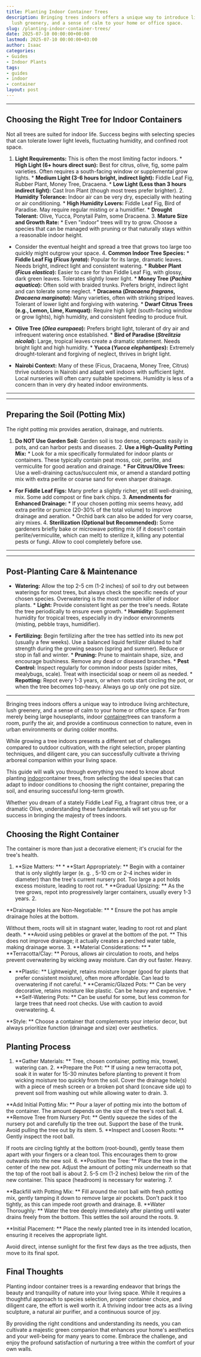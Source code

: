```yaml
---
title: Planting Indoor Container Trees
description: Bringing trees indoors offers a unique way to introduce living architecture,
  lush greenery, and a sense of calm to your home or office space.
slug: /planting-indoor-container-trees/
date: 2025-07-10 00:00:00+00:00
lastmod: 2025-07-10 00:00:00+03:00
author: Isaac
categories:
- Guides
- Indoor Plants
tags:
- guides
- indoor
- container
layout: post
---
```

---

## Choosing the Right Tree for Indoor Containers
Not all trees are suited for indoor life. Success begins with selecting species that can tolerate lower light levels, fluctuating humidity, and confined root space.
1. **Light Requirements:** This is often the most limiting factor indoors. * **High Light (6+ hours direct sun):** Best for citrus, olive, fig, some palm varieties. Often requires a south-facing window or supplemental grow lights. * **Medium Light (3-6 hours bright, indirect light):** Fiddle Leaf Fig, Rubber Plant, Money Tree, Dracaena. * **Low Light (Less than 3 hours indirect light):** Cast Iron Plant (though most trees prefer brighter). 2.
**Humidity Tolerance:** Indoor air can be very dry, especially with heating or air conditioning. * **High Humidity Lovers:** Fiddle Leaf Fig, Bird of Paradise. May require regular misting or a humidifier. * **Drought Tolerant:** Olive, Yucca, Ponytail Palm, some Dracaena. 3. **Mature Size and Growth Rate:** * Even "indoor" trees will try to grow. Choose a species that can be managed with pruning or that naturally stays within a reasonable indoor height.

* Consider the eventual height and spread  a tree that grows too large too quickly might outgrow your space. 4. **Common Indoor Tree Species:** * **Fiddle Leaf Fig (*Ficus lyrata*):** Popular for its large, dramatic leaves. Needs bright, indirect light and consistent watering. * **Rubber Plant (*Ficus elastica*):** Easier to care for than Fiddle Leaf Fig, with glossy, dark green leaves. Tolerates slightly lower light. * **Money Tree (*Pachira aquatica*):** Often sold with braided trunks.
Prefers bright, indirect light and can tolerate some neglect. * **Dracaena (*Dracaena fragrans*, *Dracaena marginata*):** Many varieties, often with striking striped leaves. Tolerant of lower light and forgiving with watering. * **Dwarf Citrus Trees (e.g., Lemon, Lime, Kumquat):** Require high light (south-facing window or grow lights), high humidity, and consistent feeding to produce fruit.

* **Olive Tree (*Olea europaea*):** Prefers bright light, tolerant of dry air and infrequent watering once established. * **Bird of Paradise (*Strelitzia nicolai*):** Large, tropical leaves create a dramatic statement. Needs bright light and high humidity. * **Yucca (*Yucca elephantipes*):** Extremely drought-tolerant and forgiving of neglect, thrives in bright light.

* **Nairobi Context:** Many of these (Ficus, Dracaena, Money Tree, Citrus) thrive outdoors in Nairobi and adapt well indoors with sufficient light. Local nurseries will often carry suitable specimens. Humidity is less of a concern than in very dry heated indoor environments.
---
---

## Preparing the Soil (Potting Mix)
The right potting mix provides aeration, drainage, and nutrients.
1. **Do NOT Use Garden Soil:** Garden soil is too dense, compacts easily in pots, and can harbor pests and diseases. 2. **Use a High-Quality Potting Mix:** * Look for a mix specifically formulated for indoor plants or containers. These typically contain peat moss, coir, perlite, and vermiculite for good aeration and drainage. * **For Citrus/Olive Trees:** Use a well-draining cactus/succulent mix, or amend a standard potting mix with extra perlite or coarse sand for even sharper drainage.

* **For Fiddle Leaf Figs:** Many prefer a slightly richer, yet still well-draining, mix. Some add compost or fine bark chips. 3. **Amendments for Enhanced Drainage:** * If your chosen potting mix seems heavy, add extra perlite or pumice (20-30% of the total volume) to improve drainage and aeration. * Orchid bark can also be added for very coarse, airy mixes. 4.
**Sterilization (Optional but Recommended):** Some gardeners briefly bake or microwave potting mix (if it doesn't contain perlite/vermiculite, which can melt) to sterilize it, killing any potential pests or fungi. Allow to cool completely before use.
---
---

## Post-Planting Care & Maintenance

* **Watering:** Allow the top 2-5 cm (1-2 inches) of soil to dry out between waterings for most trees, but always check the specific needs of your chosen species. Overwatering is the most common killer of indoor plants. * **Light:** Provide consistent light as per the tree's needs. Rotate the tree periodically to ensure even growth. * **Humidity:** Supplement humidity for tropical trees, especially in dry indoor environments (misting, pebble trays, humidifier).

* **Fertilizing:** Begin fertilizing after the tree has settled into its new pot (usually a few weeks). Use a balanced liquid fertilizer diluted to half strength during the growing season (spring and summer). Reduce or stop in fall and winter. * **Pruning:** Prune to maintain shape, size, and encourage bushiness. Remove any dead or diseased branches. * **Pest Control:** Inspect regularly for common indoor pests (spider mites, mealybugs, scale).
Treat with insecticidal soap or neem oil as needed. * **Repotting:** Repot every 1-3 years, or when roots start circling the pot, or when the tree becomes top-heavy. Always go up only one pot size.
---

Bringing trees indoors offers a unique way to introduce living architecture, lush greenery, and a sense of calm to your home or office space. Far from merely being large houseplants, indoor [container](https://pestpolicy.com/10-trees-to-grow-in-containers/)trees can transform a room, purify the air, and provide a continuous connection to nature, even in urban environments or during colder months.

While growing a tree indoors presents a different set of challenges compared to outdoor cultivation, with the right selection, proper planting techniques, and diligent care, you can successfully cultivate a thriving arboreal companion within your living space.

This guide will walk you through everything you need to know about planting [indoor](https://pestpolicy.com/best-indoor-flea-killer/)container trees, from selecting the ideal species that can adapt to indoor conditions to choosing the right container, preparing the soil, and ensuring successful long-term growth.

Whether you dream of a stately Fiddle Leaf Fig, a fragrant citrus tree, or a dramatic Olive, understanding these fundamentals will set you up for success in bringing the majesty of trees indoors.

##  Choosing the Right Container

The container is more than just a decorative element; it's crucial for the tree's health.

1. **Size Matters: ** * **Start Appropriately: ** Begin with a container that is only slightly larger (e. g. , 5-10 cm or 2-4 inches wider in diameter) than the tree's current nursery pot. Too large a pot holds excess moisture, leading to root rot. * **Gradual Upsizing: ** As the tree grows, repot into progressively larger containers, usually every 1-3 years. 2.

**Drainage Holes are Non-Negotiable: ** * Ensure the pot has ample drainage holes at the bottom.

Without them, roots will sit in stagnant water, leading to root rot and plant death. * **Avoid using pebbles or gravel at the bottom of the pot. ** This does not improve drainage; it actually creates a perched water table, making drainage worse. 3. **Material Considerations: ** * **Terracotta/Clay: ** Porous, allows air circulation to roots, and helps prevent overwatering by wicking away moisture. Can dry out faster. Heavy.

* **Plastic: ** Lightweight, retains moisture longer (good for plants that prefer consistent moisture), often more affordable. Can lead to overwatering if not careful. * **Ceramic/Glazed Pots: ** Can be very decorative, retains moisture like plastic. Can be heavy and expensive. * **Self-Watering Pots: ** Can be useful for some, but less common for large trees that need root checks. Use with caution to avoid overwatering. 4.

**Style: ** Choose a container that complements your interior decor, but always prioritize function (drainage and size) over aesthetics.

##  Planting Process

1. **Gather Materials: ** Tree, chosen container, potting mix, trowel, watering can. 2. **Prepare the Pot: ** If using a new terracotta pot, soak it in water for 15-30 minutes before planting to prevent it from wicking moisture too quickly from the soil. Cover the drainage hole(s) with a piece of mesh screen or a broken pot shard (concave side up) to prevent soil from washing out while allowing water to drain. 3.

**Add Initial Potting Mix: ** Pour a layer of potting mix into the bottom of the container. The amount depends on the size of the tree's root ball. 4. **Remove Tree from Nursery Pot: ** Gently squeeze the sides of the nursery pot and carefully tip the tree out. Support the base of the trunk. Avoid pulling the tree out by its stem. 5. **Inspect and Loosen Roots: ** Gently inspect the root ball.

If roots are circling tightly at the bottom (root-bound), gently tease them apart with your fingers or a clean tool. This encourages them to grow outwards into the new soil. 6. **Position the Tree: ** Place the tree in the center of the new pot. Adjust the amount of potting mix underneath so that the top of the root ball is about 2. 5-5 cm (1-2 inches) below the rim of the new container. This space (headroom) is necessary for watering. 7.

**Backfill with Potting Mix: ** Fill around the root ball with fresh potting mix, gently tamping it down to remove large air pockets. Don't pack it too tightly, as this can impede root growth and drainage. 8. **Water Thoroughly: ** Water the tree deeply immediately after planting until water drains freely from the bottom. This settles the soil around the roots. 9.

**Initial Placement: ** Place the newly planted tree in its intended location, ensuring it receives the appropriate light.

Avoid direct, intense sunlight for the first few days as the tree adjusts, then move to its final spot.

##  Final Thoughts

Planting indoor container trees is a rewarding endeavor that brings the beauty and tranquility of nature into your living space. While it requires a thoughtful approach to species selection, proper container choice, and diligent care, the effort is well worth it. A thriving indoor tree acts as a living sculpture, a natural air purifier, and a continuous source of joy.

By providing the right conditions and understanding its needs, you can cultivate a majestic green companion that enhances your home's aesthetics and your well-being for many years to come. Embrace the challenge, and enjoy the profound satisfaction of nurturing a tree within the comfort of your own walls.